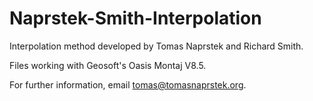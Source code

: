 # Naprstek-Smith-Interpolation
Interpolation method developed by Tomas Naprstek and Richard Smith.

Files working with Geosoft's Oasis Montaj V8.5.

For further information, email tomas@tomasnaprstek.org.
